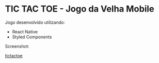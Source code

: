 # TIC TAC TOE - Jogo da Velha Mobile

Jogo desenvolvido utilizando:

- React Native
- Styled Components

Screenshot:

[tictactoe](https://github.com/rafaeltedesco/TikTakToeReactNative/tree/main/screenshots/tictactoe.png)
